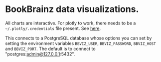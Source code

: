 # BookBrainz data visualizations.

All charts are interactive. For plotly to work, there needs to be a `~/.plotly/.credentials` file present. See [here](https://plot.ly/python/getting-started/).

This connects to a PostgreSQL database whose options you can set by setting the environment variables `BBVIZ_USER`, `BBVIZ_PASSWORD`, `BBVIZ_HOST` and `BBVIZ_PORT`. The default is to connect to "postgres:admin@127.0.0.1:5432".
